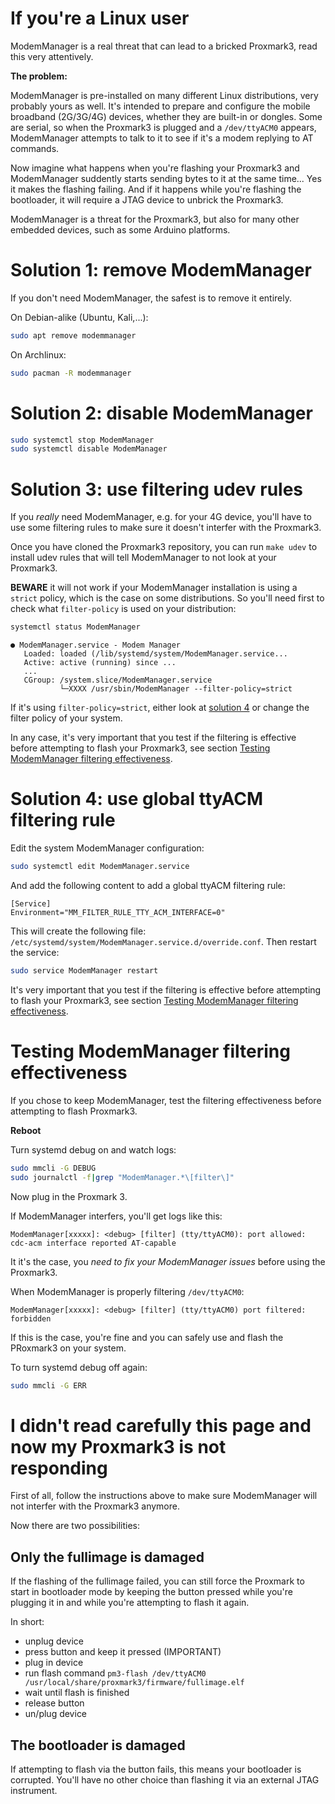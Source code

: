 # If you're a Linux user

ModemManager is a real threat that can lead to a bricked Proxmark3, read this very attentively.

**The problem:**

ModemManager is pre-installed on many different Linux distributions, very probably yours as well.
It's intended to prepare and configure the mobile broadband (2G/3G/4G) devices, whether they are built-in or dongles.
Some are serial, so when the Proxmark3 is plugged and a `/dev/ttyACM0` appears, ModemManager attempts to talk to it to see if it's a modem replying to AT commands.

Now imagine what happens when you're flashing your Proxmark3 and ModemManager suddently starts sending bytes to it at the same time...
Yes it makes the flashing failing. And if it happens while you're flashing the bootloader, it will require a JTAG device to unbrick the Proxmark3.

ModemManager is a threat for the Proxmark3, but also for many other embedded devices, such as some Arduino platforms.

# Solution 1: remove ModemManager

If you don't need ModemManager, the safest is to remove it entirely.

On Debian-alike (Ubuntu, Kali,...):
```sh
sudo apt remove modemmanager
```
On Archlinux:
```sh
sudo pacman -R modemmanager
```

# Solution 2: disable ModemManager

```sh
sudo systemctl stop ModemManager
sudo systemctl disable ModemManager
```

# Solution 3: use filtering udev rules

If you *really* need ModemManager, e.g. for your 4G device, you'll have to use some filtering rules to make sure it doesn't interfer with the Proxmark3. 

Once you have cloned the Proxmark3 repository, you can run `make udev` to install udev rules that will tell ModemManager to not look at your Proxmark3.

**BEWARE** it will not work if your ModemManager installation is using a `strict` policy, which is the case on some distributions.
So you'll need first to check what `filter-policy` is used on your distribution:

```sh
systemctl status ModemManager
```
```
● ModemManager.service - Modem Manager
   Loaded: loaded (/lib/systemd/system/ModemManager.service...
   Active: active (running) since ...
   ...
   CGroup: /system.slice/ModemManager.service
           └─XXXX /usr/sbin/ModemManager --filter-policy=strict
```

If it's using `filter-policy=strict`, either look at [solution 4](#solution-4-use-global-ttyACM-filtering-rule) or change the filter policy of your system.

In any case, it's very important that you test if the filtering is effective before attempting to flash your Proxmark3, see section [Testing ModemManager filtering effectiveness](#Testing-ModemManager-filtering-effectiveness).

# Solution 4: use global ttyACM filtering rule

Edit the system ModemManager configuration:
```sh
sudo systemctl edit ModemManager.service
```
And add the following content to add a global ttyACM filtering rule:
```
[Service]
Environment="MM_FILTER_RULE_TTY_ACM_INTERFACE=0"
```
This will create the following file: `/etc/systemd/system/ModemManager.service.d/override.conf`. Then restart the service:
```sh
sudo service ModemManager restart
```

It's very important that you test if the filtering is effective before attempting to flash your Proxmark3, see section [Testing ModemManager filtering effectiveness](#Testing-ModemManager-filtering-effectiveness).

# Testing ModemManager filtering effectiveness

If you chose to keep ModemManager, test the filtering effectiveness before attempting to flash Proxmark3.

**Reboot**

Turn systemd debug on and watch logs:
```sh
sudo mmcli -G DEBUG
sudo journalctl -f|grep "ModemManager.*\[filter\]"
```
Now plug in the Proxmark 3.

If ModemManager interfers, you'll get logs like this:
```
ModemManager[xxxxx]: <debug> [filter] (tty/ttyACM0): port allowed: cdc-acm interface reported AT-capable
```
It it's the case, you *need to fix your ModemManager issues* before using the Proxmark3.

When ModemManager is properly filtering `/dev/ttyACM0`:
```
ModemManager[xxxxx]: <debug> [filter] (tty/ttyACM0) port filtered: forbidden
```
If this is the case, you're fine and you can safely use and flash the PRoxmark3 on your system.

To turn systemd debug off again:
```sh
sudo mmcli -G ERR
```

# I didn't read carefully this page and now my Proxmark3 is not responding

First of all, follow the instructions above to make sure ModemManager will not interfer with the Proxmark3 anymore.

Now there are two possibilities:

## Only the fullimage is damaged

If the flashing of the fullimage failed, you can still force the Proxmark to start in bootloader mode by keeping the button pressed while you're plugging it in and while you're attempting to flash it again.

In short:

* unplug device
* press button and keep it pressed (IMPORTANT)
* plug in device
* run flash command `pm3-flash /dev/ttyACM0 /usr/local/share/proxmark3/firmware/fullimage.elf`
* wait until flash is finished
* release button
* un/plug device

## The bootloader is damaged

If attempting to flash via the button fails, this means your bootloader is corrupted.
You'll have no other choice than flashing it via an external JTAG instrument.
